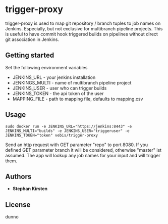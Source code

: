 # trigger-proxy

trigger-proxy is used to map git repository / branch tuples to job names on Jenkins. Especially, but not exclusive for multibranch pipeline projects.
This is useful to have commit hook triggered builds on pipelines without direct git association in Jenkins.

## Getting started

Set the following environment variables

* JENKINS_URL - your jenkins installation
* JENKINGS_MULTI - name of multibranch pipeline project
* JENKINS_USER - user who can trigger builds
* JENKINS_TOKEN - the api token of the user
* MAPPING_FILE - path to mapping file, defaults to mapping.csv

## Usage

```
sudo docker run -e JENKINS_URL="https://jenkins:8443" -e JENKINS_MULTI="builds" -e JENKINS_USER="triggeruser" -e JENKINS_TOKEN="token" vebis/trigger-proxy
```

Send an http request with GET parameter "repo" to port 8080. If you defined GET parameter branch it will be considered, otherwise "master" ist assumed.
The app will lookup any job names for your input and will trigger them.

## Authors
* **Stephan Kirsten**

## License

dunno
